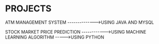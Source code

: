 # PROJECTS

ATM MANAGEMENT SYSTEM
-------------->USING JAVA AND MYSQL

STOCK MARKET PRICE PREDICTION
------------>USING MACHINE LEARNING ALGORITHM
           ----->USING PYTHON
